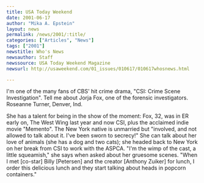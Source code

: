 ```yaml
---
title: USA Today Weekend
date: 2001-06-17
author: "Mika A. Epstein"
layout: news
permalink: /news/2001/:title/
categories: ["Articles", "News"]
tags: ["2001"]
newstitle: Who's News
newsauthor: Staff
newssource: USA Today Weekend Magazine
newsurl: http://usaweekend.com/01_issues/010617/010617whosnews.html

---
```

I'm one of the many fans of CBS' hit crime drama, "CSI: Crime Scene Investigation". Tell me about Jorja Fox, one of the forensic investigators.
Roseanne Turner, Denver, Ind.

She has a talent for being in the show of the moment: Fox, 32, was in ER early on, The West Wing last year and now CSI, plus the acclaimed indie movie "Memento". The New York native is unmarried but "involved, and not allowed to talk about it. I've been sworn to secrecy!" She can talk about her love of animals (she has a dog and two cats); she headed back to New York on her break from CSI to work with the ASPCA. "I'm the wimp of the cast, a little squeamish," she says when asked about her gruesome scenes. "When I met [co-star] Billy [Petersen] and the creator [Anthony Zuiker] for lunch, I order this delicious lunch and they start talking about heads in popcorn containers."

